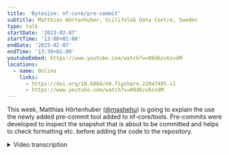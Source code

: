 ```yaml
---
title: 'Bytesize: nf-core/pre-commit'
subtitle: Matthias Hörtenhuber, Scilifelab Data Centre, Sweden
type: talk
startDate: '2023-02-07'
startTime: '13:00+01:00'
endDate: '2023-02-07'
endTime: '13:30+01:00'
youtubeEmbed: https://www.youtube.com/watch?v=08d6zv6zvdM
locations:
  - name: Online
    links:
      - https://doi.org/10.6084/m9.figshare.22047485.v1
      - https://www.youtube.com/watch?v=08d6zv6zvdM
---
```


This week, Matthias Hörtenhuber ([@mashehu](https://github.com/mashehu)) is going to explain the use the newly added pre-commit tool added to nf-core/tools. Pre-commits were developed to inspect the snapshot that is about to be committed and helps to check formatting etc. before adding the code to the repository.

<details markdown="1"><summary>Video transcription</summary>

:::note
The content has been edited to make it reader-friendly
:::

[0:01](https://www.youtube.com/watch?v=08d6zv6zvdM&t=1)
(host) Hello everyone to today's Bitesize talk. I'm Franziska Bonath. I'm the host today. With me is Matthias Hörtenhuber. He is going to talk about pre-commit.

[0:11](https://www.youtube.com/watch?v=08d6zv6zvdM&t=11)
Yes. Hi. It will be a short one. Let's get going with it. The title is "pre-commit, hooked on a commit". It's about how we're trying to solve this problem a lot of us run into: You commit your code, then GitHub CI runs prettier, it finds a mistake and asks very passive aggressively, if you maybe forgot to run prettier. First solution is, of course, to ask nf-core-bot to please fix the linting. I did a quick search. Actually, 260 PRs have at least one comment, where somebody asked the bot to fix the linting. That's nice that people are using the bot. But actually, maybe we should try to save the ice bears and give nf-core-bot sometimes a break, because these things we can do differently.
What if you don't need to run the bot, because you already run prettier when you commit your code, or actually before you commit your code? We use this tool called pre-commit, which runs prettier when you hit `git commit`. It runs prettier, checks if the code is fine and makes changes on it.

[1:43](https://www.youtube.com/watch?v=08d6zv6zvdM&t=103)
How do you set pre-commit up? Well, the good news is it comes already pre-installed with the nf-core tools as a dependency. Then you need to have a `pre-commit-config.yaml` file. For example, this one here for prettier. Also, more good news, in the next tools release, this will be part of every pipeline template. Also in the modules repository, we have that set up. It doesn't change anything for you that we have it there. But if you then also run in your repository `pre-commit install`, it actually sets up this git hook. Whenever you hit commit, prettier is run beforehand and doesn't allow you to commit until you fixed these changes.

[2:39](https://www.youtube.com/watch?v=08d6zv6zvdM&t=159)
How does it look like? I made here a short example where I just added a line in the README file. As you can see, it's just below a heading, so Prettier will not like it. I run commit. Actually, prettier was run and fixed it. But that's the important thing, it didn't commit it yet. It's changed but not added. I actually need to run commit a second time. That's something I sometimes forget. You always need to run git commit twice if there is something wrong. If nothing is wrong, your prettier passes, then the commit runs through. This is prettier, which we use for markdown files and similar files.

[3:35](https://www.youtube.com/watch?v=08d6zv6zvdM&t=215)
One of the nice things with pre-commit is that you can use every code linting tool you want. Also, it doesn't matter if it's in a different language. Like you see with prettier, which is actually an NPM tool. We don't need to have node installed to run this version of prettier with pre-commit. It just comes through the mirror there. But other tools like Python-based tools come directly from the tools itself. If we set up this config, like we have for the tools repository, for example, it automatically checks the Python files with Black and isort. In this example, I added again to the README file, but I also switched the import statements in our main.py. If I then run commit, it not only runs prettier, but it also runs Black and isort. Black was satisfied, isort found that there was an error there and fixed it fast. Prettier fixed it fast as well within the README. The only changes then were in the README, because we already had it nicely sorted before. Hit the second commit. Now the code is nice again. That was pretty much it.

[5:05](https://www.youtube.com/watch?v=08d6zv6zvdM&t=305)
Just a quick shout out to the person who actually brought this tool to us, which was Fabian. It was more than an idea how to always have prettier available in tools without requiring people to install node. He found this tool. Actually it's very nice with having it also run with pipelines and everything. Praise Fabian. With that, I'm open for any questions if there are.

[5:38](https://www.youtube.com/watch?v=08d6zv6zvdM&t=338)
(host) Thank you very much. If you have any questions, then you can either write them in the chat, or you can just ask them straight away. Everyone should be now able to unmute themselves. Do we have any questions? It doesn't seem so. Maxime. Maxime says hello or has a question?

(question) Yes, I have a question. You said that it's in tools. Is it already released, or is it in the coming release.

(answer) In tools, it's already in the release, because actually we run Prettier with pre-commit whenever we dump YAML files or JSON files in tools. For example, when we create the tests for modules, these files are now prettified with Prettier, because before we had the problem that our function actually dumped code, Prettier didn't like. Now we run pre-commit to run Prettier on it. Also the repository itslef has Black and isort. There, it's already in. But for the pipelines, the next release will have it in a template. Then all the pipelines also get it. You just need to run `pre-commit install` to activate it. Modules since yesterday got the got the config in. If you now are in module. Pull. Then run `pre-commit install`, all your modules will automatically run Prettier. Or all changes on modules will automatically be run through Prettier before you can commit. I recommend to do that. If you write modules or subworkflows.

[7:31](https://www.youtube.com/watch?v=08d6zv6zvdM&t=451)
(host) Thank you. Are there any more questions? If not, then I would like to thank our speaker and also the Chan Zuckerberg Initiative for funding the talks. As usual, you can ask more questions if you have any in Slack. This will be uploaded to YouTube. Thank you very much.

(speaker) Bye, everybody.

</details>
